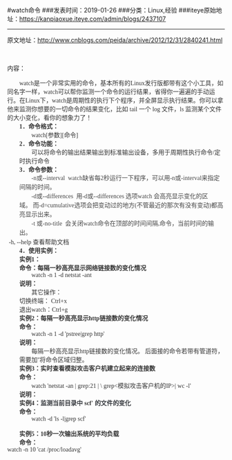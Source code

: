 #watch命令
###发表时间：2019-01-26
###分类：Linux,经验
###iteye原始地址：<a href="https://kanpiaoxue.iteye.com/admin/blogs/2437107" target="_blank">https://kanpiaoxue.iteye.com/admin/blogs/2437107</a>

---

<div class="iteye-blog-content-contain" style="font-size: 14px;"> 
 <p>原文地址：<a href="http://www.cnblogs.com/peida/archive/2012/12/31/2840241.html">http://www.cnblogs.com/peida/archive/2012/12/31/2840241.html</a></p> 
 <p>&nbsp;</p> 
 <p>内容：</p> 
 <p style="margin: 0pt auto; text-indent: 21pt; color: #333333; font-family: Verdana, Arial, Helvetica, sans-serif; font-size: 13.3333px;"><span style="margin: 0px; padding: 0px; font-size: 10.5pt; font-family: 宋体;">watch是一个非常实用的命令，基本所有的Linux发行版都带有这个小工具，如同名字一样，watch可以帮你监测一个命令的运行结果，省得你一遍遍的手动运行。在Linux下，watch是周期性的执行下个程序，并全屏显示执行结果。</span><span style="margin: 0px; padding: 0px; font-size: 10.5pt; font-family: 'Times New Roman';">你可以拿他来监测你想要的一切命令的结果变化，比如&nbsp;tail&nbsp;一个&nbsp;log&nbsp;文件，ls&nbsp;监测某个文件的大小变化，看你的想象力了</span><span style="margin: 0px; padding: 0px; font-size: 10.5pt; font-family: 宋体;">！</span></p> 
 <p style="margin: 0pt auto; text-indent: 21pt; color: #333333; font-family: Verdana, Arial, Helvetica, sans-serif; font-size: 13.3333px;"><span style="margin: 0px; padding: 0px; font-weight: bold; font-size: 10.5pt; font-family: 'Times New Roman';">1．</span><span style="margin: 0px; padding: 0px; font-weight: bold; font-size: 10.5pt; font-family: 宋体;">命令格式：</span></p> 
 <p style="margin: 0pt auto 0pt 21pt; text-indent: 21pt; color: #333333; font-family: Verdana, Arial, Helvetica, sans-serif; font-size: 13.3333px;"><span style="margin: 0px; padding: 0px; font-size: 10.5pt; font-family: 宋体;">watch[参数][命令]</span></p> 
 <p style="margin: 0pt auto; text-indent: 21pt; color: #333333; font-family: Verdana, Arial, Helvetica, sans-serif; font-size: 13.3333px;"><span style="margin: 0px; padding: 0px; font-weight: bold; font-size: 10.5pt; font-family: 'Times New Roman';">2．</span><span style="margin: 0px; padding: 0px; font-weight: bold; font-size: 10.5pt; font-family: 宋体;">命令功能：</span></p> 
 <p style="margin: 0pt auto 0pt 21pt; text-indent: 21pt; color: #333333; font-family: Verdana, Arial, Helvetica, sans-serif; font-size: 13.3333px;"><span style="margin: 0px; padding: 0px; font-size: 10.5pt; font-family: 宋体;">可以将命令的输出结果输出到标准输出设备，多用于周期性执行命令/定时执行命令</span></p> 
 <p style="margin: 0pt auto; text-indent: 21pt; color: #333333; font-family: Verdana, Arial, Helvetica, sans-serif; font-size: 13.3333px;"><span style="margin: 0px; padding: 0px; font-weight: bold; font-size: 10.5pt; font-family: 'Times New Roman';">3．</span><span style="margin: 0px; padding: 0px; font-weight: bold; font-size: 10.5pt; font-family: 宋体;">命令参数：</span></p> 
 <p style="margin: 0pt auto 0pt 21pt; text-indent: 21pt; color: #333333; font-family: Verdana, Arial, Helvetica, sans-serif; font-size: 13.3333px; line-height: 15.75pt;"><span style="margin: 0px; padding: 0px; color: #454545; font-size: 10.5pt; font-family: 宋体;">-</span><span style="margin: 0px; padding: 0px; color: #454545; font-size: 10.5pt; font-family: Tahoma;">n或--interval&nbsp;&nbsp;watch缺省每2秒运行一下程序</span><span style="margin: 0px; padding: 0px; color: #454545; font-size: 10.5pt; font-family: 宋体;">，</span><span style="margin: 0px; padding: 0px; color: #454545; font-size: 10.5pt; font-family: Tahoma;">可以用-n或-interval来指定间隔的时间</span><span style="margin: 0px; padding: 0px; color: #454545; font-size: 10.5pt; font-family: 宋体;">。</span></p> 
 <p style="margin: 0pt auto 0pt 21pt; text-indent: 21pt; color: #333333; font-family: Verdana, Arial, Helvetica, sans-serif; font-size: 13.3333px; line-height: 15.75pt;"><span style="margin: 0px; padding: 0px; color: #454545; font-size: 10.5pt; font-family: Tahoma;">-d或--differences&nbsp;&nbsp;用-d或--differences&nbsp;选项watch&nbsp;会高亮显示变化的区域</span><span style="margin: 0px; padding: 0px; color: #454545; font-size: 10.5pt; font-family: 宋体;">。</span><span style="margin: 0px; padding: 0px; color: #454545; font-size: 10.5pt; font-family: Tahoma;">&nbsp;而-d=cumulative选项会把变动过的地方(不管最近的那次有没有变动)都高亮显示出来</span><span style="margin: 0px; padding: 0px; color: #454545; font-size: 10.5pt; font-family: 宋体;">。</span></p> 
 <p style="margin: 0pt auto 0pt 21pt; text-indent: 21pt; color: #333333; font-family: Verdana, Arial, Helvetica, sans-serif; font-size: 13.3333px; line-height: 15.75pt;"><span style="margin: 0px; padding: 0px; color: #454545; font-size: 10.5pt; font-family: Tahoma;">-t&nbsp;或-no-title&nbsp;&nbsp;会关闭watch命令在顶部的时间间隔,命令</span><span style="margin: 0px; padding: 0px; color: #454545; font-size: 10.5pt; font-family: 宋体;">，</span><span style="margin: 0px; padding: 0px; color: #454545; font-size: 10.5pt; font-family: Tahoma;">当前时间的输出</span><span style="margin: 0px; padding: 0px; color: #454545; font-size: 10.5pt; font-family: 宋体;">。</span></p> 
 <p style="margin: 0pt auto; color: #333333; font-family: Verdana, Arial, Helvetica, sans-serif; font-size: 13.3333px;">&nbsp;<span style="margin: 0px; padding: 0px; font-size: 10.5pt; font-family: 'Times New Roman';">-h,&nbsp;--help&nbsp;</span><span style="margin: 0px; padding: 0px; font-size: 10.5pt; font-family: 宋体;">查看帮助文档</span></p> 
 <p style="margin: 0pt auto; text-indent: 21pt; color: #333333; font-family: Verdana, Arial, Helvetica, sans-serif; font-size: 13.3333px;"><span style="margin: 0px; padding: 0px; font-weight: bold; font-size: 10.5pt; font-family: 'Times New Roman';">4．</span><span style="margin: 0px; padding: 0px; font-weight: bold; font-size: 10.5pt; font-family: 宋体;">使用实例：</span></p> 
 <p style="margin: 0pt auto; text-indent: 21pt; color: #333333; font-family: Verdana, Arial, Helvetica, sans-serif; font-size: 13.3333px;"><span style="margin: 0px; padding: 0px; font-weight: bold; font-size: 10.5pt; font-family: 宋体;">实例</span><span style="margin: 0px; padding: 0px; font-weight: bold; font-size: 10.5pt; font-family: 宋体;">1：</span></p> 
 <p style="margin: 0pt auto; text-indent: 21pt; color: #333333; font-family: Verdana, Arial, Helvetica, sans-serif; font-size: 13.3333px;"><span style="margin: 0px; padding: 0px; font-weight: bold; font-size: 10.5pt; font-family: 宋体;">命令：</span><span style="margin: 0px; padding: 0px; font-weight: bold; font-size: 10.5pt; font-family: 'Times New Roman';">每隔一秒高亮显示</span><span style="margin: 0px; padding: 0px; font-weight: bold; font-size: 10.5pt; font-family: 宋体;">网络</span><span style="margin: 0px; padding: 0px; font-weight: bold; font-size: 10.5pt; font-family: 'Times New Roman';">链接数的变化情况</span></p> 
 <p style="margin: 0pt auto 0pt 21pt; text-indent: 21pt; color: #333333; font-family: Verdana, Arial, Helvetica, sans-serif; font-size: 13.3333px;"><span style="margin: 0px; padding: 0px; font-size: 10.5pt; font-family: 'Times New Roman';">watch&nbsp;-n&nbsp;1&nbsp;-d&nbsp;netstat&nbsp;-ant</span><span style="margin: 0px; padding: 0px; font-size: 10.5pt; font-family: 'Times New Roman';"><br style="margin: 0px; padding: 0px;"></span><span style="margin: 0px; padding: 0px; font-weight: bold; font-size: 10.5pt; font-family: 宋体;">说明：</span></p> 
 <p style="margin: 0pt auto 0pt 21pt; text-indent: 21pt; color: #333333; font-family: Verdana, Arial, Helvetica, sans-serif; font-size: 13.3333px;"><span style="margin: 0px; padding: 0px; font-size: 10.5pt; font-family: 'Times New Roman';">其它操作：</span><span style="margin: 0px; padding: 0px; font-size: 10.5pt; font-family: 'Times New Roman';"><br style="margin: 0px; padding: 0px;"></span><span style="margin: 0px; padding: 0px; font-size: 10.5pt; font-family: 'Times New Roman';">切换终端：&nbsp;Ctrl+x</span><span style="margin: 0px; padding: 0px; font-size: 10.5pt; font-family: 'Times New Roman';"><br style="margin: 0px; padding: 0px;"></span><span style="margin: 0px; padding: 0px; font-size: 10.5pt; font-family: 'Times New Roman';">退出watch：Ctrl+g</span><span style="margin: 0px; padding: 0px; font-size: 10.5pt; font-family: 'Times New Roman';"><br style="margin: 0px; padding: 0px;"></span></p> 
 <p style="margin: 0pt auto; text-indent: 21pt; color: #333333; font-family: Verdana, Arial, Helvetica, sans-serif; font-size: 13.3333px;"><span style="margin: 0px; padding: 0px; font-weight: bold; font-size: 10.5pt; font-family: 宋体;">实例</span><span style="margin: 0px; padding: 0px; font-weight: bold; font-size: 10.5pt; font-family: 宋体;">2：</span><span style="margin: 0px; padding: 0px; font-weight: bold; font-size: 10.5pt; font-family: 'Times New Roman';">每隔一秒高亮显示http链接数的变化情况</span></p> 
 <p style="margin: 0pt auto; text-indent: 21pt; color: #333333; font-family: Verdana, Arial, Helvetica, sans-serif; font-size: 13.3333px;"><span style="margin: 0px; padding: 0px; font-weight: bold; font-size: 10.5pt; font-family: 宋体;">命令：</span></p> 
 <p style="margin: 0pt auto 0pt 21pt; text-indent: 21pt; color: #333333; font-family: Verdana, Arial, Helvetica, sans-serif; font-size: 13.3333px;"><span style="margin: 0px; padding: 0px; font-size: 10.5pt; font-family: 'Times New Roman';">watch&nbsp;-n&nbsp;1&nbsp;-d&nbsp;'pstree|grep&nbsp;http'</span></p> 
 <p style="margin: 0pt auto; text-indent: 21pt; color: #333333; font-family: Verdana, Arial, Helvetica, sans-serif; font-size: 13.3333px;"><span style="margin: 0px; padding: 0px; font-weight: bold; font-size: 10.5pt; font-family: 宋体;">说明：</span></p> 
 <p style="margin: 0pt auto 0pt 21pt; text-indent: 21pt; color: #333333; font-family: Verdana, Arial, Helvetica, sans-serif; font-size: 13.3333px;"><span style="margin: 0px; padding: 0px; font-size: 10.5pt; font-family: 'Times New Roman';">每隔一秒高亮显示http链接数的变化情况。&nbsp;后面接的命令若带有管道符，需要加''将命令区域归整。</span><span style="margin: 0px; padding: 0px; font-size: 10.5pt; font-family: 'Times New Roman';"><br style="margin: 0px; padding: 0px;"></span></p> 
 <p style="margin: 0pt auto; text-indent: 21pt; color: #333333; font-family: Verdana, Arial, Helvetica, sans-serif; font-size: 13.3333px;"><span style="margin: 0px; padding: 0px; font-weight: bold; font-size: 10.5pt; font-family: 宋体;">实例</span><span style="margin: 0px; padding: 0px; font-weight: bold; font-size: 10.5pt; font-family: 宋体;">3：</span><span style="margin: 0px; padding: 0px; font-weight: bold; font-size: 10.5pt; font-family: 宋体;">实时查看模拟攻击客户机建立起来的连接数</span></p> 
 <p style="margin: 0pt auto; text-indent: 21pt; color: #333333; font-family: Verdana, Arial, Helvetica, sans-serif; font-size: 13.3333px;"><span style="margin: 0px; padding: 0px; font-weight: bold; font-size: 10.5pt; font-family: 宋体;">命令：</span></p> 
 <p style="margin: 0pt auto 0pt 21pt; text-indent: 21pt; color: #333333; font-family: Verdana, Arial, Helvetica, sans-serif; font-size: 13.3333px;"><span style="margin: 0px; padding: 0px; font-size: 10.5pt; font-family: 'Times New Roman';">watch&nbsp;'netstat&nbsp;-an&nbsp;|&nbsp;grep:21&nbsp;|&nbsp;\&nbsp;grep&lt;模拟攻击客户机的IP&gt;|&nbsp;wc&nbsp;-l'&nbsp;</span></p> 
 <p style="margin: 0pt auto; text-indent: 21pt; color: #333333; font-family: Verdana, Arial, Helvetica, sans-serif; font-size: 13.3333px;"><span style="margin: 0px; padding: 0px; font-weight: bold; font-size: 10.5pt; font-family: 宋体;">说明：</span><span style="margin: 0px; padding: 0px; font-size: 10.5pt; font-family: 'Times New Roman';"><br style="margin: 0px; padding: 0px;"></span></p> 
 <p style="margin: 0pt auto; text-indent: 21pt; color: #333333; font-family: Verdana, Arial, Helvetica, sans-serif; font-size: 13.3333px;"><span style="margin: 0px; padding: 0px; font-weight: bold; font-size: 10.5pt; font-family: 宋体;">实例4：</span><span style="margin: 0px; padding: 0px; color: #35383d; font-weight: bold; font-size: 10.5pt; font-family: Georgia;">监测</span><span style="margin: 0px; padding: 0px; color: #35383d; font-weight: bold; font-size: 10.5pt; font-family: 宋体;">当前目录中</span>&nbsp;<span style="margin: 0px; padding: 0px; font-weight: bold; font-size: 10.5pt; font-family: 宋体;">scf'</span>&nbsp;<span style="margin: 0px; padding: 0px; color: #35383d; font-weight: bold; font-size: 10.5pt; font-family: Georgia;">的文件</span><span style="margin: 0px; padding: 0px; color: #35383d; font-weight: bold; font-size: 10.5pt; font-family: 宋体;">的变化</span></p> 
 <p style="margin: 0pt auto; text-indent: 21pt; color: #333333; font-family: Verdana, Arial, Helvetica, sans-serif; font-size: 13.3333px;"><span style="margin: 0px; padding: 0px; font-weight: bold; font-size: 10.5pt; font-family: 宋体;">命令：</span></p> 
 <p style="margin: 0pt auto 0pt 21pt; text-indent: 21pt; color: #333333; font-family: Verdana, Arial, Helvetica, sans-serif; font-size: 13.3333px;"><span style="margin: 0px; padding: 0px; font-size: 10.5pt; font-family: 宋体;">watch&nbsp;-d&nbsp;'ls&nbsp;-l|grep&nbsp;scf'</span>&nbsp;</p> 
 <p style="margin: 0pt auto 0pt 21pt; text-indent: 21pt; color: #333333; font-family: Verdana, Arial, Helvetica, sans-serif; font-size: 13.3333px;">&nbsp;</p> 
 <p style="margin: 0pt auto; text-indent: 21pt; color: #333333; font-family: Verdana, Arial, Helvetica, sans-serif; font-size: 13.3333px;"><span style="margin: 0px; padding: 0px; font-weight: bold; font-size: 10.5pt; font-family: 宋体;">实例</span><span style="margin: 0px; padding: 0px; font-weight: bold; font-size: 10.5pt; font-family: 宋体;">5：</span><span style="margin: 0px; padding: 0px; font-weight: bold; font-size: 10.5pt; font-family: 宋体;">10秒一次输出系统的平均负载</span></p> 
 <p style="margin: 0pt auto; text-indent: 21pt; color: #333333; font-family: Verdana, Arial, Helvetica, sans-serif; font-size: 13.3333px;"><span style="margin: 0px; padding: 0px; font-weight: bold; font-size: 10.5pt; font-family: 宋体;">命令：</span></p> 
 <p style="margin: 0pt auto; color: #333333; font-family: Verdana, Arial, Helvetica, sans-serif; font-size: 13.3333px;"><span style="margin: 0px; padding: 0px; font-size: 10.5pt; font-family: 宋体;">watch&nbsp;-n&nbsp;10&nbsp;'cat&nbsp;/proc/loadavg'</span></p> 
</div>